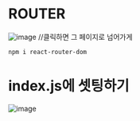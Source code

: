 
# ROUTER
![image](https://github.com/sxhyxn/react_basic/assets/129706893/d4e2aa32-63b5-4bfb-a377-ccae0f051432)
//클릭하면 그 페이지로 넘어가게


    npm i react-router-dom

# index.js에 셋팅하기
![image](https://github.com/sxhyxn/react_basic/assets/129706893/cec64fd6-cf30-4419-8241-8d07b50c26e8)

